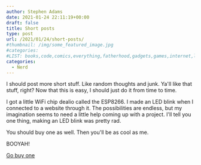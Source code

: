```yaml
---
author: Stephen Adams
date: 2021-01-24 22:11:19+00:00
draft: false
title: Short posts
type: post
url: /2021/01/24/short-posts/
#thumbnail: /img/some_featured_image.jpg
#categories:
#LIST: books,code,comics,everything,fatherhood,gadgets,games,internet,life,movies,music,Nerd,podcasting,politics,random,science,tech,tv,video,work,writing
categories:
  - Nerd
---
```


I should post more short stuff. Like random thoughts and junk. Ya'll like that stuff, right? Now that this is easy, I should just do it from time to time.

I got a little WiFi chip dealio called the ESP8266. I made an LED blink when I connected to a website through it. The possibilities are endless, but my imagination seems to need a little help coming up with a project. I'll tell you one thing, making an LED blink was pretty rad. 

You should buy one as well. Then you'll be as cool as me.

BOOYAH!

[Go buy one](https://amzn.com/B010O1G1ES)